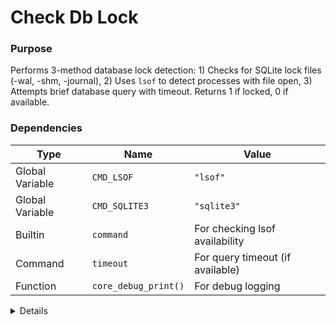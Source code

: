 # Check Db Lock

### Purpose
Performs 3-method database lock detection: 1) Checks for SQLite lock files (-wal, -shm, -journal), 2) Uses `lsof` to detect processes with file open, 3) Attempts brief database query with timeout. Returns 1 if locked, 0 if available.

### Dependencies
| Type | Name | Value |
|------|------|-------|
| Global Variable | `CMD_LSOF` | `"lsof"` |
| Global Variable | `CMD_SQLITE3` | `"sqlite3"` |
| Builtin | `command` | For checking lsof availability |
| Command | `timeout` | For query timeout (if available) |
| Function | `core_debug_print()` | For debug logging |

<details>

```shell
core_check_db_lock() {
    local db_path="$1"
    
    # Check if database file exists
    if [ ! -f "$db_path" ]; then
        return 1
    fi
    
    # Method 1: Check for SQLite lock files
    if [ -f "${db_path}-wal" ] || [ -f "${db_path}-shm" ] || [ -f "${db_path}-journal" ]; then
        core_debug_print "Database lock files detected for $db_path"
        return 1
    fi
    
    # Method 2: Check if any process has the database file open (macOS specific)
    if command -v "$CMD_LSOF" > /dev/null 2>&1; then
        if $CMD_LSOF "$db_path" > /dev/null 2>&1; then
            core_debug_print "Process has database file open: $db_path"
            return 1
        fi
    fi
    
    # Method 3: Try to open database briefly to check if it's locked (fallback)
    if ! timeout 1 $CMD_SQLITE3 "$db_path" "SELECT 1;" > /dev/null 2>&1; then
        core_debug_print "Database query test failed for $db_path"
        return 1
    fi
    
    core_debug_print "Database appears to be unlocked: $db_path"
    return 0
}
```

</details> 